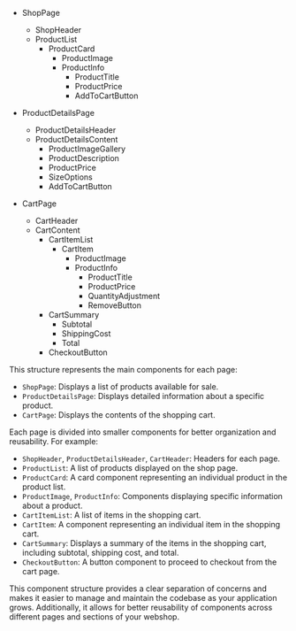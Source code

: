 - ShopPage

  - ShopHeader
  - ProductList
    - ProductCard
      - ProductImage
      - ProductInfo
        - ProductTitle
        - ProductPrice
        - AddToCartButton

- ProductDetailsPage

  - ProductDetailsHeader
  - ProductDetailsContent
    - ProductImageGallery
    - ProductDescription
    - ProductPrice
    - SizeOptions
    - AddToCartButton

- CartPage
  - CartHeader
  - CartContent
    - CartItemList
      - CartItem
        - ProductImage
        - ProductInfo
          - ProductTitle
          - ProductPrice
          - QuantityAdjustment
          - RemoveButton
    - CartSummary
      - Subtotal
      - ShippingCost
      - Total
    - CheckoutButton

This structure represents the main components for each page:

- `ShopPage`: Displays a list of products available for sale.
- `ProductDetailsPage`: Displays detailed information about a specific product.
- `CartPage`: Displays the contents of the shopping cart.

Each page is divided into smaller components for better organization and reusability. For example:

- `ShopHeader`, `ProductDetailsHeader`, `CartHeader`: Headers for each page.
- `ProductList`: A list of products displayed on the shop page.
- `ProductCard`: A card component representing an individual product in the product list.
- `ProductImage`, `ProductInfo`: Components displaying specific information about a product.
- `CartItemList`: A list of items in the shopping cart.
- `CartItem`: A component representing an individual item in the shopping cart.
- `CartSummary`: Displays a summary of the items in the shopping cart, including subtotal, shipping cost, and total.
- `CheckoutButton`: A button component to proceed to checkout from the cart page.

This component structure provides a clear separation of concerns and makes it easier to manage and maintain the codebase as your application grows. Additionally, it allows for better reusability of components across different pages and sections of your webshop.
